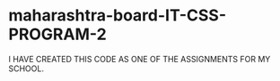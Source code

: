 # maharashtra-board-IT-CSS-PROGRAM-2
I HAVE CREATED THIS CODE AS ONE OF THE ASSIGNMENTS FOR MY SCHOOL.
